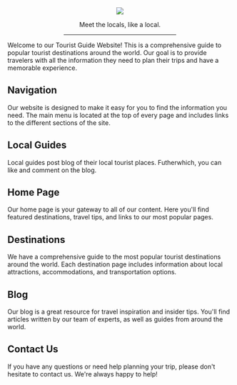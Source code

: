 <div align='center'><img src='https://raw.githubusercontent.com/GAURAV1-ui/Tripper/master/public/img/logo.png' />
<p>Meet the locals, like a local.</p>
<hr  width='50%'/>
</div>



Welcome to our Tourist Guide Website! This is a comprehensive guide to popular tourist destinations around the world. Our goal is to provide travelers with all the information they need to plan their trips and have a memorable experience.

## Navigation
Our website is designed to make it easy for you to find the information you need. The main menu is located at the top of every page and includes links to the different sections of the site.

## Local Guides
Local guides post blog of their local tourist places. Futherwhich, you can like and comment on the blog. 

## Home Page
Our home page is your gateway to all of our content. Here you'll find featured destinations, travel tips, and links to our most popular pages.

## Destinations
We have a comprehensive guide to the most popular tourist destinations around the world. Each destination page includes information about local attractions, accommodations, and transportation options.

## Blog
Our blog is a great resource for travel inspiration and insider tips. You'll find articles written by our team of experts, as well as guides from around the world.

## Contact Us
If you have any questions or need help planning your trip, please don't hesitate to contact us. We're always happy to help!


